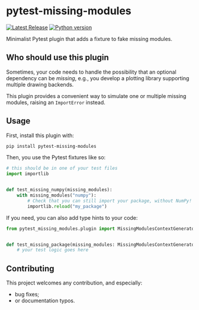 # pytest-missing-modules

[![Latest Release][pypi-version-badge]][pypi-version-url]
[![Python version][pypi-python-version-badge]][pypi-version-url]

Minimalist Pytest plugin that adds a fixture to fake missing modules.

## Who should use this plugin

Sometimes, your code needs to handle the possibility that
an optional dependency can be *missing*, e.g., you develop a plotting
library supporting multiple drawing backends.

This plugin provides a convenient way to simulate one
or multiple missing modules, raising an `ImportError` instead.

## Usage

First, install this plugin with:

```bash
pip install pytest-missing-modules
```

Then, you use the Pytest fixtures like so:

```python
# this should be in one of your test files
import importlib


def test_missing_numpy(missing_modules):
    with missing_modules("numpy"):
        # Check that you can still import your package, without NumPy!
        importlib.reload("my_package")
```

If you need, you can also add type hints to your code:

```python
from pytest_missing_modules.plugin import MissingModulesContextGenerator


def test_missing_package(missing_modules: MissingModulesContextGenerator):
    # your test logic goes here
```

## Contributing

This project welcomes any contribution, and especially:

+ bug fixes;
+ or documentation typos.

[pypi-version-badge]: https://img.shields.io/pypi/v/pytest-missing-modules?label=pytest-missing-modules
[pypi-version-url]: https://pypi.org/project/pytest-missing-modules/
[pypi-python-version-badge]: https://img.shields.io/pypi/pyversions/pytest-missing-modules
[pypi-download-badge]: https://img.shields.io/pypi/dm/pytest-missing-modules
